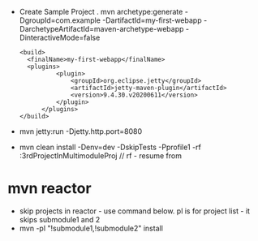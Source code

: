 * Create Sample Project
 	. mvn archetype:generate -DgroupId=com.example  -DartifactId=my-first-webapp -DarchetypeArtifactId=maven-archetype-webapp -DinteractiveMode=false
  
	  <build>
	    <finalName>my-first-webapp</finalName>
	    <plugins>
				<plugin>
					<groupId>org.eclipse.jetty</groupId>
					<artifactId>jetty-maven-plugin</artifactId>
					<version>9.4.30.v20200611</version>
				</plugin>
			</plugins>
	  </build>
  
 * mvn jetty:run -Djetty.http.port=8080
 * mvn clean install -Denv=dev -DskipTests -Pprofile1 -rf :3rdProjectInMultimoduleProj  // rf - resume from
 # mvn reactor 
 * skip projects in reactor - use command below. pl is for project list - it skips submodule1 and 2
 * mvn -pl "!submodule1,!submodule2" install
